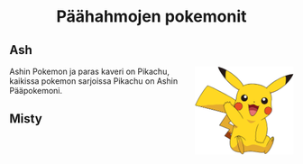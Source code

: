 <h1 align="center">Päähahmojen pokemonit</h1>

<h2>Ash</h2> 
<p><img align="right" width="175" length="175" src="76479dd91dc55c2768ddccfc30a4fbf5.png">Ashin Pokemon ja paras kaveri on Pikachu, kaikissa pokemon sarjoissa Pikachu on Ashin Pääpokemoni.</p>




<h2>Misty</h2>
<p>
